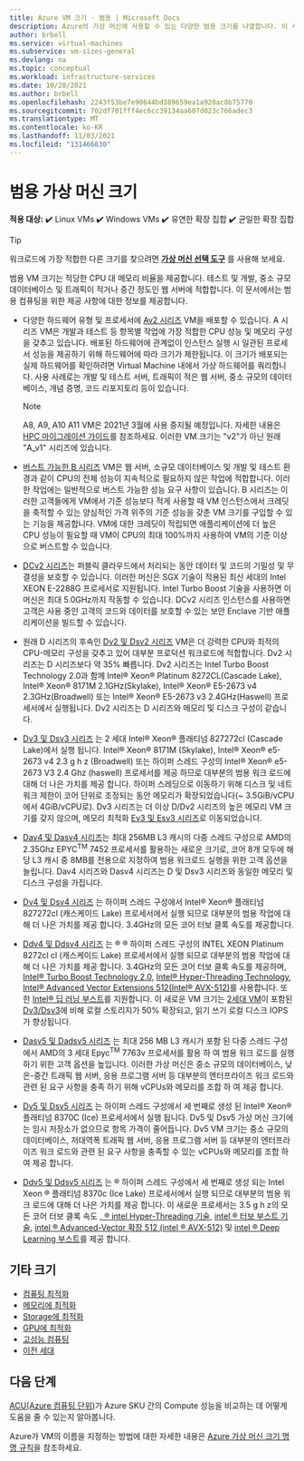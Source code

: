 ```yaml
---
title: Azure VM 크기 - 범용 | Microsoft Docs
description: Azure의 가상 머신에 사용할 수 있는 다양한 범용 크기를 나열합니다. 이 시리즈의 크기에 대한 스토리지 처리량 및 네트워크 대역폭뿐만 아니라 vCPU, 데이터 디스크 및 NIC의 수에 대한 정보를 제공합니다.
author: brbell
ms.service: virtual-machines
ms.subservice: vm-sizes-general
ms.devlang: na
ms.topic: conceptual
ms.workload: infrastructure-services
ms.date: 10/20/2021
ms.author: brbell
ms.openlocfilehash: 2243f53be7e90644bd389659ea1a920ac8b75770
ms.sourcegitcommit: 702df701fff4ec6cc39134aa607d023c766adec3
ms.translationtype: MT
ms.contentlocale: ko-KR
ms.lasthandoff: 11/03/2021
ms.locfileid: "131466830"
---
```

# <a name="general-purpose-virtual-machine-sizes"></a>범용 가상 머신 크기

**적용 대상:** :heavy_check_mark: Linux VMs :heavy_check_mark: Windows VMs :heavy_check_mark: 유연한 확장 집합 :heavy_check_mark: 균일한 확장 집합

> [!TIP]
> 워크로드에 가장 적합한 다른 크기를 찾으려면 **[가상 머신 선택 도구](https://aka.ms/vm-selector)** 를 사용해 보세요.

범용 VM 크기는 적당한 CPU 대 메모리 비율을 제공합니다. 테스트 및 개발, 중소 규모 데이터베이스 및 트래픽이 적거나 중간 정도인 웹 서버에 적합합니다. 이 문서에서는 범용 컴퓨팅을 위한 제공 사항에 대한 정보를 제공합니다.

- 다양한 하드웨어 유형 및 프로세서에 [Av2 시리즈](av2-series.md) VM을 배포할 수 있습니다. A 시리즈 VM은 개발과 테스트 등 항목별 작업에 가장 적합한 CPU 성능 및 메모리 구성을 갖추고 있습니다. 배포된 하드웨어에 관계없이 인스턴스 실행 시 일관된 프로세서 성능을 제공하기 위해 하드웨어에 따라 크기가 제한됩니다. 이 크기가 배포되는 실제 하드웨어를 확인하려면 Virtual Machine 내에서 가상 하드웨어를 쿼리합니다. 사용 사례로는 개발 및 테스트 서버, 트래픽이 적은 웹 서버, 중소 규모의 데이터베이스, 개념 증명, 코드 리포지토리 등이 있습니다.

  > [!NOTE]
  > A8, A9, A10 A11 VM은 2021년 3월에 사용 중지될 예정입니다. 자세한 내용은 [HPC 마이그레이션 가이드](https://azure.microsoft.com/resources/hpc-migration-guide/)를 참조하세요. 이러한 VM 크기는 "v2"가 아닌 원래 "A_v1" 시리즈에 있습니다.

- [버스트 가능한 B 시리즈](sizes-b-series-burstable.md) VM은 웹 서버, 소규모 데이터베이스 및 개발 및 테스트 환경과 같이 CPU의 전체 성능이 지속적으로 필요하지 않은 작업에 적합합니다. 이러한 작업에는 일반적으로 버스트 가능한 성능 요구 사항이 있습니다. B 시리즈는 이러한 고객들에게 VM에서 기준 성능보다 적게 사용할 때 VM 인스턴스에서 크레딧을 축적할 수 있는 양심적인 가격 위주의 기준 성능을 갖춘 VM 크기를 구입할 수 있는 기능을 제공합니다. VM에 대한 크레딧이 적립되면 애플리케이션에 더 높은 CPU 성능이 필요할 때 VM이 CPU의 최대 100%까지 사용하여 VM의 기준 이상으로 버스트할 수 있습니다.

- [DCv2 시리즈](dcv2-series.md)는 퍼블릭 클라우드에서 처리되는 동안 데이터 및 코드의 기밀성 및 무결성을 보호할 수 있습니다. 이러한 머신은 SGX 기술이 적용된 최신 세대의 Intel XEON E-2288G 프로세서로 지원됩니다. Intel Turbo Boost 기술을 사용하면 이 머신은 최대 5.0GHz까지 작동할 수 있습니다. DCv2 시리즈 인스턴스를 사용하면 고객은 사용 중인 고객의 코드와 데이터를 보호할 수 있는 보안 Enclave 기반 애플리케이션을 빌드할 수 있습니다.

- 원래 D 시리즈의 후속인 [Dv2 및 Dsv2 시리즈](dv2-dsv2-series.md) VM은 더 강력한 CPU와 최적의 CPU-메모리 구성을 갖추고 있어 대부분 프로덕션 워크로드에 적합합니다. Dv2 시리즈는 D 시리즈보다 약 35% 빠릅니다. Dv2 시리즈는 Intel Turbo Boost Technology 2.0과 함께 Intel® Xeon® Platinum 8272CL(Cascade Lake), Intel® Xeon® 8171M 2.1GHz(Skylake), Intel® Xeon® E5-2673 v4 2.3GHz(Broadwell) 또는 Intel® Xeon® E5-2673 v3 2.4GHz(Haswell) 프로세서에서 실행됩니다. Dv2 시리즈는 D 시리즈와 메모리 및 디스크 구성이 같습니다.

- [Dv3 및 Dsv3 시리즈](dv3-dsv3-series.md) 는 2 세대 Intel® Xeon® 플래티넘 827272cl (Cascade Lake)에서 실행 됩니다. Intel® Xeon® 8171M (Skylake), Intel® Xeon® e5-2673 v4 2.3 g h z (Broadwell) 또는 하이퍼 스레드 구성의 Intel® Xeon® e5-2673 V3 2.4 Ghz (haswell) 프로세서를 제공 하므로 대부분의 범용 워크 로드에 대해 더 나은 가치를 제공 합니다. 하이퍼 스레딩으로 이동하기 위해 디스크 및 네트워크 제한이 코어 단위로 조정되는 동안 메모리가 확장되었습니다(~ 3.5GiB/vCPU에서 4GiB/vCPU로). Dv3 시리즈는 더 이상 D/Dv2 시리즈의 높은 메모리 VM 크기를 갖지 않으며, 메모리 최적화 [Ev3 및 Esv3 시리즈](ev3-esv3-series.md)로 이동되었습니다.

- [Dav4 및 Dasv4 시리즈](dav4-dasv4-series.md)는 최대 256MB L3 캐시의 다중 스레드 구성으로 AMD의 2.35Ghz EPYC<sup>TM</sup> 7452 프로세서를 활용하는 새로운 크기로, 코어 8개 모두에 해당 L3 캐시 중 8MB를 전용으로 지정하여 범용 워크로드 실행을 위한 고객 옵션을 늘립니다. Dav4 시리즈와 Dasv4 시리즈는 D 및 Dsv3 시리즈와 동일한 메모리 및 디스크 구성을 가집니다.

- [Dv4 및 Dsv4 시리즈](dv4-dsv4-series.md) 는 하이퍼 스레드 구성에서 Intel® Xeon® 플래티넘 827272cl (캐스케이드 Lake) 프로세서에서 실행 되므로 대부분의 범용 작업에 대해 더 나은 가치를 제공 합니다. 3\.4GHz의 모든 코어 터보 클록 속도를 제공합니다.

- [Ddv4 및 Ddsv4 시리즈](ddv4-ddsv4-series.md) 는 &reg; &reg; 하이퍼 스레드 구성의 INTEL XEON Platinum 8272cl cl (캐스케이드 Lake) 프로세서에서 실행 되므로 대부분의 범용 작업에 대해 더 나은 가치를 제공 합니다. 3\.4GHz의 모든 코어 터보 클록 속도를 제공하며, [Intel&reg; Turbo Boost Technology 2.0](https://www.intel.com/content/www/us/en/architecture-and-technology/turbo-boost/turbo-boost-technology.html), [Intel&reg; Hyper-Threading Technology](https://www.intel.com/content/www/us/en/architecture-and-technology/hyper-threading/hyper-threading-technology.html), [Intel&reg; Advanced Vector Extensions 512(Intel&reg; AVX-512)](https://www.intel.com/content/www/us/en/architecture-and-technology/avx-512-overview.html)를 사용합니다. 또한 [Intel&reg; 딥 러닝 부스트](https://software.intel.com/content/www/us/en/develop/topics/ai/deep-learning-boost.html)를 지원합니다. 이 새로운 VM 크기는 [2세대 VM](./generation-2.md)이 포함된 [Dv3/Dsv3](./dv3-dsv3-series.md)에 비해 로컬 스토리지가 50% 확장되고, 읽기 쓰기 로컬 디스크 IOPS가 향상됩니다.

- [Dasv5 및 Dadsv5 시리즈](dasv5-dadsv5-series.md) 는 최대 256 MB L3 캐시가 포함 된 다중 스레드 구성에서 AMD의 3 세대 Epyc<sup>TM</sup> 7763v 프로세서를 활용 하 여 범용 워크 로드를 실행 하기 위한 고객 옵션을 높입니다. 이러한 가상 머신은 중소 규모의 데이터베이스, 낮은-중간 트래픽 웹 서버, 응용 프로그램 서버 등 대부분의 엔터프라이즈 워크 로드와 관련 된 요구 사항을 충족 하기 위해 vCPUs와 메모리를 조합 하 여 제공 합니다.

- [Dv5 및 Dsv5 시리즈](dv5-dsv5-series.md) 는 하이퍼 스레드 구성에서 세 번째로 생성 된 Intel® Xeon® 플래티넘 8370C (Ice) 프로세서에서 실행 됩니다. Dv5 및 Dsv5 가상 머신 크기에는 임시 저장소가 없으므로 항목 가격이 줄어듭니다. Dv5 VM 크기는 중소 규모의 데이터베이스, 저대역폭 트래픽 웹 서버, 응용 프로그램 서버 등 대부분의 엔터프라이즈 워크 로드와 관련 된 요구 사항을 충족할 수 있는 vCPUs와 메모리를 조합 하 여 제공 합니다. 

- [Ddv5 및 Ddsv5 시리즈](ddv5-ddsv5-series.md) 는 &reg; 하이퍼 스레드 구성에서 세 번째로 생성 되는 Intel Xeon &reg; 플래티넘 8370c (Ice Lake) 프로세서에서 실행 되므로 대부분의 범용 워크 로드에 대해 더 나은 가치를 제공 합니다. 이 새로운 프로세서는 3.5 g h z의 모든 코어 터보 클록 속도 [, &reg; intel Hyper-Threading 기술](https://www.intel.com/content/www/us/en/architecture-and-technology/hyper-threading/hyper-threading-technology.html), [intel &reg; 터보 부스트 기술](https://www.intel.com/content/www/us/en/architecture-and-technology/turbo-boost/turbo-boost-technology.html), [intel &reg; Advanced-Vector 확장 512 (intel &reg; AVX-512)](https://www.intel.com/content/www/us/en/architecture-and-technology/avx-512-overview.html) 및 [intel &reg; Deep Learning 부스트](https://software.intel.com/content/www/us/en/develop/topics/ai/deep-learning-boost.html)를 제공 합니다.


## <a name="other-sizes"></a>기타 크기

- [컴퓨팅 최적화](sizes-compute.md)
- [메모리에 최적화](sizes-memory.md)
- [Storage에 최적화](sizes-storage.md)
- [GPU에 최적화](sizes-gpu.md)
- [고성능 컴퓨팅](sizes-hpc.md)
- [이전 세대](sizes-previous-gen.md)

## <a name="next-steps"></a>다음 단계

[ACU(Azure 컴퓨팅 단위)](acu.md)가 Azure SKU 간의 Compute 성능을 비교하는 데 어떻게 도움을 줄 수 있는지 알아봅니다.

Azure가 VM의 이름을 지정하는 방법에 대한 자세한 내용은 [Azure 가상 머신 크기 명명 규칙](./vm-naming-conventions.md)을 참조하세요.
